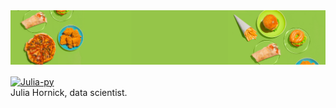  <img  src="https://github.com/juliahornick/Ifood-Challange/blob/main/Image/Blue%20Zigzag%20Lines%20Store%20Header.png?raw=true"/>  
 

<a href="https://www.linkedin.com/in/juliahornick" target="_blank"><img align="center" alt="Julia-py" height="50" width="70" src="https://cdn.jsdelivr.net/gh/devicons/devicon/icons/linkedin/linkedin-original.svg" target="_blank"></a>  
Julia Hornick, data scientist.
